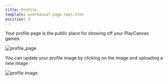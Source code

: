 ```yaml
---
title: Profile
template: usermanual-page.tmpl.html
position: 2
---
```


Your profile page is the public place for showing off your PlayCanvas games.

![profile_page][1]

You can update your profile image by clicking on the image and uploading a new image

![profile image][2]

[1]: /images/user-manual/profile/profile.png
[2]: /images/user-manual/profile/update-profile-image.jpg
